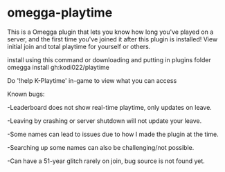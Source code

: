 # omegga-playtime
This is a Omegga plugin that lets you know how long you've played on a server, and the first time you've joined it after this plugin is installed!
View initial join and total playtime for yourself or others.

install using this command or downloading and putting in plugins folder
omegga install gh:kodi022/playtime

Do '!help K-Playtime' in-game to view what you can access

Known bugs:

-Leaderboard does not show real-time playtime, only updates on leave.

-Leaving by crashing or server shutdown will not update your leave.

-Some names can lead to issues due to how I made the plugin at the time.

-Searching up some names can also be challenging/not possible.

-Can have a 51-year glitch rarely on join, bug source is not found yet.
